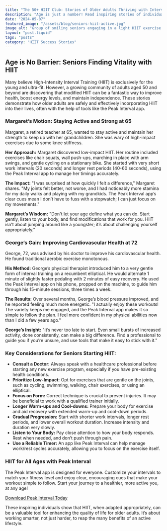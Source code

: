 ```yaml
---
title: "The 50+ HIIT Club: Stories of Older Adults Thriving with Interval Training"
description: "Age is just a number! Read inspiring stories of individuals over 50 who are using modified HIIT to boost their health, energy, and vitality."
date: "2024-05-07"
featured_image: "/assets/blog/seniors-hiit-active.jpg"
image_alt: "Group of smiling seniors engaging in a light HIIT exercise outdoors"
layout: "post.liquid"
tags: "posts"
category: "HIIT Success Stories"
---
```


## Age is No Barrier: Seniors Finding Vitality with HIIT

Many believe High-Intensity Interval Training (HIIT) is exclusively for the young and ultra-fit. However, a growing community of adults aged 50 and beyond are discovering that modified HIIT can be a fantastic way to improve health, boost energy levels, and maintain independence. These stories demonstrate how older adults are safely and effectively incorporating HIIT into their lives, often with the help of tools like the Peak Interval app.

### Margaret’s Motion: Staying Active and Strong at 65

Margaret, a retired teacher at 65, wanted to stay active and maintain her strength to keep up with her grandchildren. She was wary of high-impact exercises due to some knee stiffness.

**Her Approach:** Margaret discovered low-impact HIIT. Her routine included exercises like chair squats, wall push-ups, marching in place with arm swings, and gentle cycling on a stationary bike. She started with very short work intervals (20 seconds) and longer rest periods (40-60 seconds), using the Peak Interval app to manage her timings accurately.

**The Impact:** "I was surprised at how quickly I felt a difference," Margaret shares. "My joints felt better, not worse, and I had noticeably more stamina for my daily walks and playing with my grandkids. The Peak Interval app’s clear cues mean I don’t have to fuss with a stopwatch; I can just focus on my movements."

**Margaret’s Wisdom:** "Don't let your age define what you can do. Start gently, listen to your body, and find modifications that work for you. HIIT isn’t about jumping around like a youngster; it’s about challenging yourself appropriately."

### George’s Gain: Improving Cardiovascular Health at 72

George, 72, was advised by his doctor to improve his cardiovascular health. He found traditional aerobic exercise monotonous.

**His Method:** George’s physical therapist introduced him to a very gentle form of interval training on a recumbent elliptical. He would alternate 1 minute of slightly faster pedaling with 2 minutes of easy recovery. He used the Peak Interval app on his phone, propped on the machine, to guide him through his 15-minute sessions, three times a week.

**The Results:** Over several months, George’s blood pressure improved, and he reported feeling much more energetic. "I actually enjoy these workouts! The variety keeps me engaged, and the Peak Interval app makes it so simple to follow the plan. I feel more confident in my physical abilities now than I did a few years ago."

**George’s Insight:** "It’s never too late to start. Even small bursts of increased activity, done consistently, can make a big difference. Find a professional to guide you if you’re unsure, and use tools that make it easy to stick with it."

### Key Considerations for Seniors Starting HIIT:

*   **Consult a Doctor:** Always speak with a healthcare professional before starting any new exercise program, especially if you have pre-existing health conditions.
*   **Prioritize Low-Impact:** Opt for exercises that are gentle on the joints, such as cycling, swimming, walking, chair exercises, or using an elliptical.
*   **Focus on Form:** Correct technique is crucial to prevent injuries. It may be beneficial to work with a qualified trainer initially.
*   **Longer Warm-ups and Cool-downs:** Prepare your body for exercise and aid recovery with extended warm-up and cool-down periods.
*   **Gradual Progression:** Start with shorter work intervals, longer rest periods, and lower overall workout duration. Increase intensity and duration very slowly.
*   **Listen to Your Body:** Pay close attention to how your body responds. Rest when needed, and don’t push through pain.
*   **Use a Reliable Timer:** An app like Peak Interval can help manage work/rest cycles accurately, allowing you to focus on the exercise itself.

<div class="cta-box">
    <h3>HIIT for All Ages with Peak Interval</h3>
    <p>The Peak Interval app is designed for everyone. Customize your intervals to match your fitness level and enjoy clear, encouraging cues that make your workout simple to follow. Start your journey to a healthier, more active you, at any age!</p>
    <a href="https://apps.apple.com/us/app/peak-interval-hiit-timer/id6741055716" class="cta-button">Download Peak Interval Today</a>
</div>

These inspiring individuals show that HIIT, when adapted appropriately, can be a valuable tool for enhancing the quality of life for older adults. It’s about working smarter, not just harder, to reap the many benefits of an active lifestyle. 